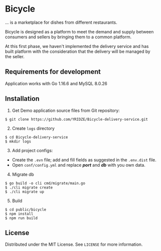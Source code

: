 # Bicycle

... is a marketplace for dishes from different restaurants.

Bicycle is designed as a platform to meet the demand and supply between consumers and sellers by bringing them to a
common platform.

At this first phase, we haven't implemented the delivery service and has built platform with the consideration that the
delivery will be managed by the seller.

## Requirements for development

Application works with Go 1.16.6 and MySQL 8.0.26

## Installation

1. Get Demo application source files from Git repository:

```
$ git clone https://github.com/YRIDZE/Bicycle-delivery-service.git
```

2. Create `logs` directory

```
$ cd Bicycle-delivery-service
$ mkdir logs
```

3. Add project configs:

- Create the `.evn` file; add and fill fields as suggested in the `.env.dist` file.
- Open `conf/config.yml` and replace **_port_** and **_db_** with you own data.


4. Migrate db

```
$ go build -o cli cmd/migrate/main.go
$ ./cli migrate create
$ ./cli migrate up
```

5. Build

```
$ cd public/bicycle
$ npm install
$ npm run build
```

## License

Distributed under the MIT License. See `LICENSE` for more information.